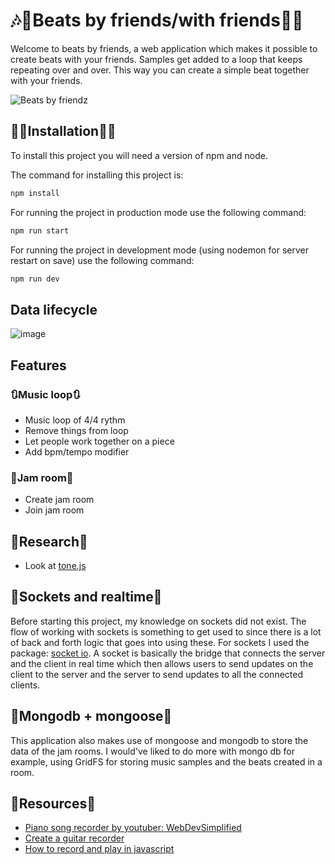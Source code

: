 # 🎶👫Beats by friends/with friends👫🎶

Welcome to beats by friends, a web application which makes it possible to create beats with your friends. Samples get added to a loop that keeps repeating over and over. This way you can create a simple beat together with your friends. 

![Beats by friendz](https://user-images.githubusercontent.com/33430669/116426681-9e79f500-a843-11eb-9454-a3832aceb5a7.jpg)


## 👨‍💻Installation👩‍💻

To install this project you will need a version of npm and node. 

The command for installing this project is:

```bash
npm install
```

For running the project in production mode use the following command:

```bash
npm run start
```

For running the project in development mode (using nodemon for server restart on save) use the following command:

```bash
npm run dev
```

## Data lifecycle

![image](https://user-images.githubusercontent.com/33430669/116135716-b92c5c80-a6d1-11eb-9311-a0baa93c951f.png)

## Features

### 🔃Music loop🔃
- Music loop of 4/4 rythm
- Remove things from loop
- Let people work together on a piece
- Add bpm/tempo modifier

### 🎸Jam room🎸
- Create jam room
- Join jam room

## 📃Research📃

- Look at [tone.js](https://tonejs.github.io/)

## 🔗Sockets and realtime🔗

Before starting this project, my knowledge on sockets did not exist. The flow of working with sockets is something to get used to since there is a lot of back and forth logic  that goes into using these. For sockets I used the package: [socket io](https://socket.io/). A socket is basically the bridge that connects the server and the client in real time which then allows users to send updates on the client to the server and the server to send updates to all the connected clients. 

## 💾Mongodb + mongoose💾

This application also makes use of mongoose and mongodb to store the data of the jam rooms. I would've liked to do more with mongo db for example, using GridFS for storing music samples and the beats created in a room. 

## 📃Resources📃

- [Piano song recorder by youtuber: WebDevSimplified](https://github1s.com/WebDevSimplified/Piano-Song-Recorder/blob/HEAD/public/styles.css)
- [Create a guitar recorder](https://bobrov.dev/blog/web-audio-for-electric-guitar-how-to-connect-instrument/)
- [How to record and play in javascript](https://medium.com/@bryanjenningz/how-to-record-and-play-audio-in-javascript-faa1b2b3e49b)
